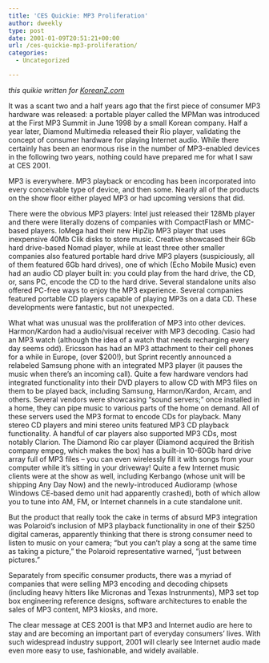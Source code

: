 ```yaml
---
title: 'CES Quickie: MP3 Proliferation'
author: dweekly
type: post
date: 2001-01-09T20:51:21+00:00
url: /ces-quickie-mp3-proliferation/
categories:
  - Uncategorized

---
```

_this quikie written for [KoreanZ.com][1]_

It was a scant two and a half years ago that the first piece of consumer MP3 hardware was released: a portable player called the MPMan was introduced at the First MP3 Summit in June 1998 by a small Korean company. Half a year later, Diamond Multimedia released their Rio player, validating the concept of consumer hardware for playing Internet audio. While there certainly has been an enormous rise in the number of MP3-enabled devices in the following two years, nothing could have prepared me for what I saw at CES 2001.

MP3 is everywhere. MP3 playback or encoding has been incorporated into every conceivable type of device, and then some. Nearly all of the products on the show floor either played MP3 or had upcoming versions that did.

There were the obvious MP3 players: Intel just released their 128Mb player and there were literally dozens of companies with CompactFlash or MMC-based players. IoMega had their new HipZip MP3 player that uses inexpensive 40Mb Clik disks to store music. Creative showcased their 6Gb hard drive-based Nomad player, while at least three other smaller companies also featured portable hard drive MP3 players (suspiciously, all of them featured 6Gb hard drives), one of which (Echo Mobile Music) even had an audio CD player built in: you could play from the hard drive, the CD, or, sans PC, encode the CD to the hard drive. Several standalone units also offered PC-free ways to enjoy the MP3 experience. Several companies featured portable CD players capable of playing MP3s on a data CD. These developments were fantastic, but not unexpected.

What what was unusual was the proliferation of MP3 into other devices. Harmon/Kardon had a audio/visual receiver with MP3 decoding. Casio had an MP3 watch (although the idea of a watch that needs recharging every day seems odd). Ericsson has had an MP3 attachment to their cell phones for a while in Europe, (over $200!), but Sprint recently announced a relabeled Samsung phone with an integrated MP3 player (it pauses the music when there&#8217;s an incoming call). Quite a few hardware vendors had integrated functionality into their DVD players to allow CD with MP3 files on them to be played back, including Samsung, Harmon/Kardon, Arcam, and others. Several vendors were showcasing &#8220;sound servers;&#8221; once installed in a home, they can pipe music to various parts of the home on demand. All of these servers used the MP3 format to encode CDs for playback. Many stereo CD players and mini stereo units featured MP3 CD playback functionality. A handful of car players also supported MP3 CDs, most notably Clarion. The Diamond Rio car player (Diamond acquired the British company empeg, which makes the box) has a built-in 10-60Gb hard drive array full of MP3 files &#8211; you can even wirelessly fill it with songs from your computer while it&#8217;s sitting in your driveway! Quite a few Internet music clients were at the show as well, including Kerbango (whose unit will be shipping Any Day Now) and the newly-introduced Audioramp (whose Windows CE-based demo unit had apparently crashed), both of which allow you to tune into AM, FM, or Internet channels in a cute standalone unit.

But the product that really took the cake in terms of absurd MP3 integration was Polaroid&#8217;s inclusion of MP3 playback functionality in one of their $250 digital cameras, apparently thinking that there is strong consumer need to listen to music on your camera; &#8220;but you can&#8217;t play a song at the same time as taking a picture,&#8221; the Polaroid representative warned, &#8220;just between pictures.&#8221;

Separately from specific consumer products, there was a myriad of companies that were selling MP3 encoding and decoding chipsets (including heavy hitters like Micronas and Texas Instrunments), MP3 set top box engineering reference designs, software architectures to enable the sales of MP3 content, MP3 kiosks, and more.

The clear message at CES 2001 is that MP3 and Internet audio are here to stay and are becoming an important part of everyday consumers&#8217; lives. With such widespread industry support, 2001 will clearly see Internet audio made even more easy to use, fashionable, and widely available.

 [1]: http://www.koreanz.com/